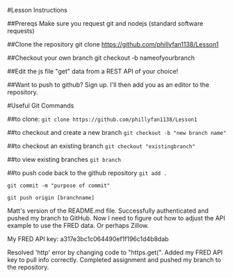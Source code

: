 #Lesson Instructions

##Prereqs
Make sure you request git and nodejs (standard software requests)

##Clone the repository
git clone https://github.com/phillyfan1138/Lesson1

##Checkout your own branch
git checkout -b nameofyourbranch

##Edit the js file
"get" data from a REST API of your choice!

##Want to push to github?
Sign up.  I'll then add you as an editor to the repository.


#Useful Git Commands

##to clone:
`git clone https://github.com/phillyfan1138/Lesson1`

##to checkout and create a new branch
`git checkout -b "new branch name"`

##to checkout an existing branch
`git checkout "existingbranch"`

##to view existing branches
`git branch`

##to push code back to the github repository
`git add .`

`git commit -m "purpose of commit"`

`git push origin [branchname]`


Matt's version  of the README.md file. Successfully authenticated and pushed my branch to GitHub. Now I need to figure out how to adjust the API example to use the FRED data. Or perhaps Zillow.

My FRED API key:
a317e3bc1c064490ef1f196c1d4b8dab

Resolved 'http' error by changing code to "https.get(".
Added my FRED API key to pull info correctly. 
Completed assignment and pushed my branch to the repository.

